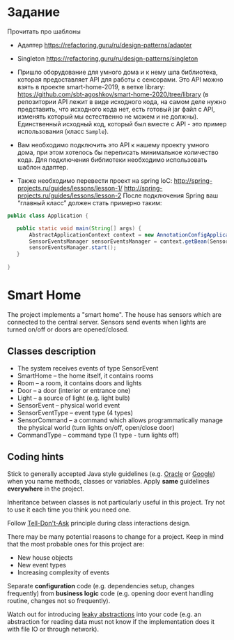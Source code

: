 # Задание
Прочитать про шаблоны
- Адаптер
https://refactoring.guru/ru/design-patterns/adapter
- Singleton
https://refactoring.guru/ru/design-patterns/singleton

- Пришло оборудование для умного дома и к нему шла библиотека, которая предоставляет API для работы с сенсорами. Это API можно взять в проекте smart-home-2019, в ветке library:
https://github.com/sbt-agoshkov/smart-home-2020/tree/library
(в репозитории API лежит в виде исходного кода, на самом деле нужно представить, что исходного кода нет, есть готовый jar файл с API, изменять который мы естественно не можем и не должны).
Единственный исходный код, который был вместе с API - это пример использования (класс ```Sample```).
- Вам необходимо подключить это API к нашему проекту умного дома, при этом хотелось бы переписать минимальное количество кода.
Для подключения библиотеки необходимо использовать шаблон адаптер.
- Также необходимо перевести проект на spring IoC: 
http://spring-projects.ru/guides/lessons/lesson-1/
http://spring-projects.ru/guides/lessons/lesson-2
После подключения Spring ваш “главный класс” должен стать примерно таким:

```java
public class Application {

   public static void main(String[] args) {
       AbstractApplicationContext context = new AnnotationConfigApplicationContext(MyConfiguration.class);
       SensorEventsManager sensorEventsManager = context.getBean(SensorEventsManager.class);
       sensorEventsManager.start();
   }
  
}
```



# Smart Home

The project implements a "smart home". The house has sensors which are connected to the central server. Sensors send 
events when lights are turned on/off or doors are opened/closed.

## Classes description

- The system receives events of type SensorEvent
- SmartHome – the home itself, it contains rooms
- Room – a room, it contains doors and lights
- Door – a door (interior or entrance one)
- Light – a source of light (e.g. light bulb)
- SensorEvent – physical world event
- SensorEventType – event type (4 types)
- SensorCommand – a command which allows programmatically manage the physical world
(turn lights on/off, open/close door)
- CommandType – command type (1 type - turn lights off)

## Coding hints

Stick to generally accepted Java style guidelines (e.g. [Oracle](https://www.oracle.com/technetwork/java/codeconventions-135099.html)
or [Google](https://google.github.io/styleguide/javaguide.html)) when you name methods, classes or variables. Apply 
__same__ guidelines __everywhere__ in the project.

Inheritance between classes is not particularly useful in this project. Try not to use it each time you think you need 
one.

Follow [Tell-Don't-Ask](https://martinfowler.com/bliki/TellDontAsk.html) principle during class interactions design.

There may be many potential reasons to change for a project. Keep in mind that the most probable ones for this project are:

- New house objects
- New event types
- Increasing complexity of events

Separate __configuration__ code (e.g. dependencies setup, changes frequently) from __business logic__ code (e.g. opening 
door event handling routine, changes not so frequently).

Watch out for introducing [leaky abstractions](https://en.wikipedia.org/wiki/Leaky_abstraction) into your code (e.g. 
an abstraction for reading data must not know if the implementation does it with file IO or through network).
